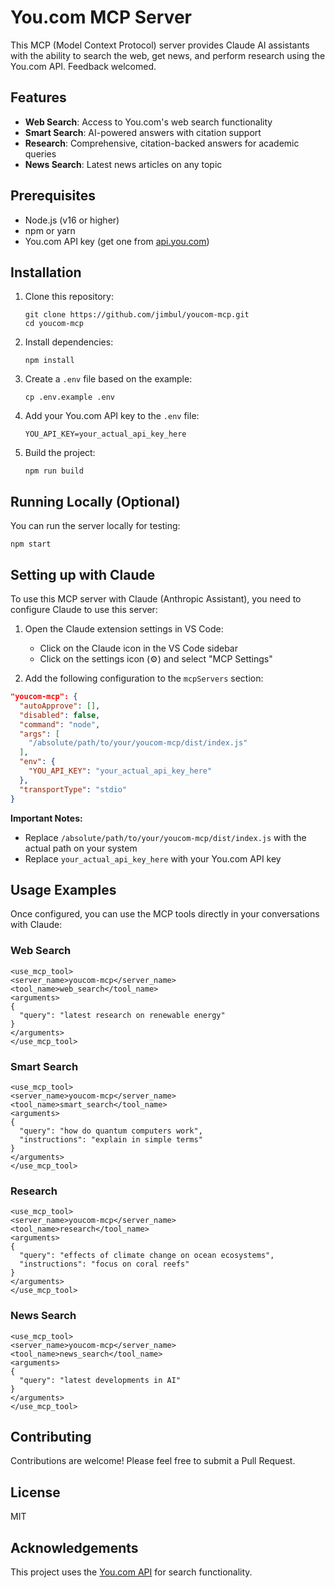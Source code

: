 # You.com MCP Server

This MCP (Model Context Protocol) server provides Claude AI assistants with the ability to search the web, get news, and perform research using the You.com API. Feedback welcomed.

## Features

- **Web Search**: Access to You.com's web search functionality
- **Smart Search**: AI-powered answers with citation support
- **Research**: Comprehensive, citation-backed answers for academic queries
- **News Search**: Latest news articles on any topic

## Prerequisites

- Node.js (v16 or higher)
- npm or yarn
- You.com API key (get one from [api.you.com](https://api.you.com))

## Installation

1. Clone this repository:
   ```
   git clone https://github.com/jimbul/youcom-mcp.git
   cd youcom-mcp
   ```

2. Install dependencies:
   ```
   npm install
   ```

3. Create a `.env` file based on the example:
   ```
   cp .env.example .env
   ```

4. Add your You.com API key to the `.env` file:
   ```
   YOU_API_KEY=your_actual_api_key_here
   ```

5. Build the project:
   ```
   npm run build
   ```

## Running Locally (Optional)

You can run the server locally for testing:

```
npm start
```

## Setting up with Claude

To use this MCP server with Claude (Anthropic Assistant), you need to configure Claude to use this server:

1. Open the Claude extension settings in VS Code:
   - Click on the Claude icon in the VS Code sidebar
   - Click on the settings icon (⚙️) and select "MCP Settings"

2. Add the following configuration to the `mcpServers` section:

```json
"youcom-mcp": {
  "autoApprove": [],
  "disabled": false,
  "command": "node",
  "args": [
    "/absolute/path/to/your/youcom-mcp/dist/index.js"
  ],
  "env": {
    "YOU_API_KEY": "your_actual_api_key_here"
  },
  "transportType": "stdio"
}
```

**Important Notes:**
- Replace `/absolute/path/to/your/youcom-mcp/dist/index.js` with the actual path on your system
- Replace `your_actual_api_key_here` with your You.com API key

## Usage Examples

Once configured, you can use the MCP tools directly in your conversations with Claude:

### Web Search

```
<use_mcp_tool>
<server_name>youcom-mcp</server_name>
<tool_name>web_search</tool_name>
<arguments>
{
  "query": "latest research on renewable energy"
}
</arguments>
</use_mcp_tool>
```

### Smart Search

```
<use_mcp_tool>
<server_name>youcom-mcp</server_name>
<tool_name>smart_search</tool_name>
<arguments>
{
  "query": "how do quantum computers work",
  "instructions": "explain in simple terms"
}
</arguments>
</use_mcp_tool>
```

### Research

```
<use_mcp_tool>
<server_name>youcom-mcp</server_name>
<tool_name>research</tool_name>
<arguments>
{
  "query": "effects of climate change on ocean ecosystems",
  "instructions": "focus on coral reefs"
}
</arguments>
</use_mcp_tool>
```

### News Search

```
<use_mcp_tool>
<server_name>youcom-mcp</server_name>
<tool_name>news_search</tool_name>
<arguments>
{
  "query": "latest developments in AI"
}
</arguments>
</use_mcp_tool>
```

## Contributing

Contributions are welcome! Please feel free to submit a Pull Request.

## License

MIT

## Acknowledgements

This project uses the [You.com API](https://api.you.com) for search functionality.

